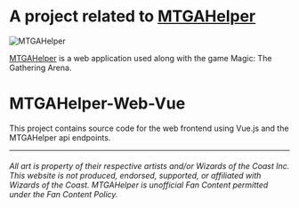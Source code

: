 # A project related to [MTGAHelper](http://www.mtgahelper.com)

![MTGAHelper](http://www.mtgahelper.com/images/hero1-bg.jpg)

[MTGAHelper](http://www.mtgahelper.com) is a web application used along with the game Magic: The Gathering Arena.

# MTGAHelper-Web-Vue

This project contains source code for the web frontend using Vue.js and the MTGAHelper api endpoints.

-----

###### All art is property of their respective artists and/or Wizards of the Coast Inc. This website is not produced, endorsed, supported, or affiliated with Wizards of the Coast. MTGAHelper is unofficial Fan Content permitted under the Fan Content Policy.
